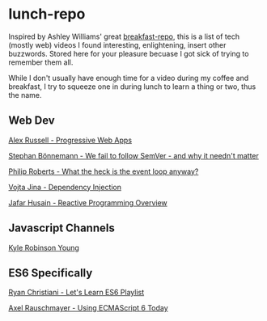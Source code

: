 # lunch-repo

Inspired by Ashley Williams' great [breakfast-repo](https://github.com/ashleygwilliams/breakfast-repo), this is a list of tech (mostly web) videos I found interesting, enlightening, insert other buzzwords. Stored here for your pleasure becuase I got sick of trying to remember them all. 

While I don't usually have enough time for a video during my coffee and breakfast, I try to squeeze one in during lunch to learn a thing or two, thus the name.

## Web Dev

[Alex Russell - Progressive Web Apps](https://www.oreilly.com/ideas/progressive-web-apps-and-whats-next-for-mobile)

[Stephan Bönnemann - We fail to follow SemVer - and why it needn't matter](https://www.youtube.com/watch?v=tc2UgG5L7WM)

[Philip Roberts - What the heck is the event loop anyway?](https://www.youtube.com/watch?v=8aGhZQkoFbQ)

[Vojta Jina - Dependency Injection](https://www.youtube.com/watch?v=_OGGsf1ZXMs&list=PLS1cYe5xBIhXTlVOuWMtbuBpqKVgnIOJb&index)

[Jafar Husain - Reactive Programming Overview](https://www.youtube.com/watch?v=dwP1TNXE6fc)

## Javascript Channels

[Kyle Robinson Young](https://www.youtube.com/channel/UCpqYfSWEcyBGorRGvPsHkgg)

## ES6 Specifically

[Ryan Christiani - Let's Learn ES6 Playlist](https://www.youtube.com/playlist?list=PL57atfCFqj2h5fpdZD-doGEIs0NZxeJTX)

[Axel Rauschmayer - Using ECMAScript 6 Today](https://www.youtube.com/watch?v=Fg3bEZIcnUw)
